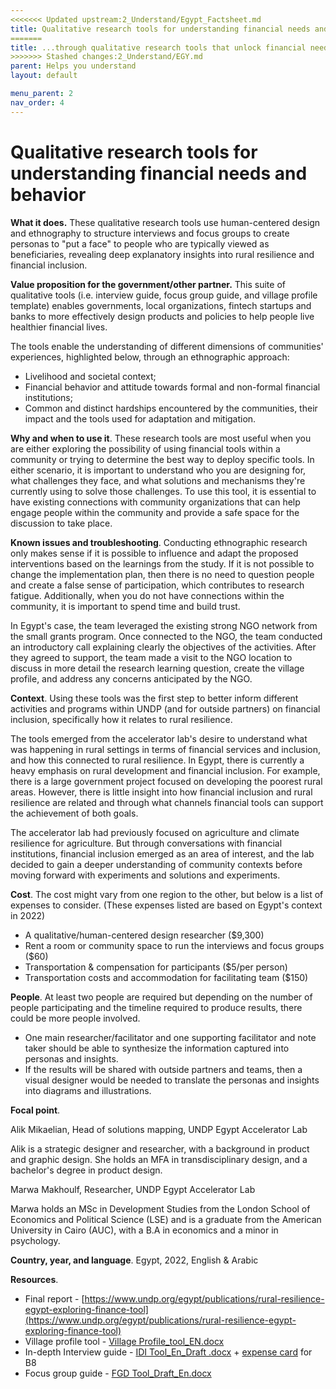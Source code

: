 ```yaml
---
<<<<<<< Updated upstream:2_Understand/Egypt_Factsheet.md
title: Qualitative research tools for understanding financial needs and behavior 
=======
title: ...through qualitative research tools that unlock financial needs and behavior 
>>>>>>> Stashed changes:2_Understand/EGY.md
parent: Helps you understand
layout: default

menu_parent: 2
nav_order: 4
---
```



# Qualitative research tools for understanding financial needs and behavior

**What it does.** These qualitative research tools use human-centered design and ethnography to structure interviews and focus groups to create personas to "put a face" to people who are typically viewed as beneficiaries, revealing deep explanatory insights into rural resilience and financial inclusion.

**Value proposition for the government/other partner.** This suite of qualitative tools (i.e. interview guide, focus group guide, and village profile template) enables governments, local organizations, fintech startups and banks to more effectively design products and policies to help people live healthier financial lives.

 The tools enable the understanding of different dimensions of communities' experiences, highlighted below, through an ethnographic approach:

- Livelihood and societal context;
- Financial behavior and attitude towards formal and non-formal financial institutions;
- Common and distinct hardships encountered by the communities, their impact and the tools used for adaptation and mitigation.

**Why and when to use it**. These research tools are most useful when you are either exploring the possibility of using financial tools within a community or trying to determine the best way to deploy specific tools. In either scenario, it is important to understand who you are designing for, what challenges they face, and what solutions and mechanisms they're currently using to solve those challenges. To use this tool, it is essential to have existing connections with community organizations that can help engage people within the community and provide a safe space for the discussion to take place.

**Known issues and troubleshooting**. Conducting ethnographic research only makes sense if it is possible to influence and adapt the proposed interventions based on the learnings from the study. If it is not possible to change the implementation plan, then there is no need to question people and create a false sense of participation, which contributes to research fatigue. Additionally, when you do not have connections within the community, it is important to spend time and build trust.

In Egypt's case, the team leveraged the existing strong NGO network from the small grants program. Once connected to the NGO, the team conducted an introductory call explaining clearly the objectives of the activities. After they agreed to support, the team made a visit to the NGO location to discuss in more detail the research learning question, create the village profile, and address any concerns anticipated by the NGO.

**Context**. Using these tools was the first step to better inform different activities and programs within UNDP (and for outside partners) on financial inclusion, specifically how it relates to rural resilience.

The tools emerged from the accelerator lab's desire to understand what was happening in rural settings in terms of financial services and inclusion, and how this connected to rural resilience. In Egypt, there is currently a heavy emphasis on rural development and financial inclusion. For example, there is a large government project focused on developing the poorest rural areas. However, there is little insight into how financial inclusion and rural resilience are related and through what channels financial tools can support the achievement of both goals.

The accelerator lab had previously focused on agriculture and climate resilience for agriculture. But through conversations with financial institutions, financial inclusion emerged as an area of interest, and the lab decided to gain a deeper understanding of community contexts before moving forward with experiments and solutions and experiments.

**Cost**. The cost might vary from one region to the other, but below is a list of expenses to consider. (These expenses listed are based on Egypt's context in 2022)

- A qualitative/human-centered design researcher ($9,300)
- Rent a room or community space to run the interviews and focus groups ($60)
- Transportation & compensation for participants ($5/per person)
- Transportation costs and accommodation for facilitating team ($150)

**People**. At least two people are required but depending on the number of people participating and the timeline required to produce results, there could be more people involved.

- One main researcher/facilitator and one supporting facilitator and note taker should be able to synthesize the information captured into personas and insights.
- If the results will be shared with outside partners and teams, then a visual designer would be needed to translate the personas and insights into diagrams and illustrations.

**Focal point**.

 Alik Mikaelian, Head of solutions mapping, UNDP Egypt Accelerator Lab

Alik is a strategic designer and researcher, with a background in product and graphic design. She holds an MFA in transdisciplinary design, and a bachelor's degree in product design.

Marwa Makhoulf, Researcher, UNDP Egypt Accelerator Lab

Marwa holds an MSc in Development Studies from the London School of Economics and Political Science (LSE) and is a graduate from the American University in Cairo (AUC), with a B.A in economics and a minor in psychology.

**Country, year, and language**. Egypt, 2022, English & Arabic

**Resources**.

- Final report - [https://www.undp.org/egypt/publications/rural-resilience-egypt-exploring-finance-tool](https://www.undp.org/egypt/publications/rural-resilience-egypt-exploring-finance-tool)
- Village profile tool - [Village Profile\_tool\_EN.docx](https://undp-my.sharepoint.com/:w:/g/personal/alik_mikaelian_undp_org/Ea27fu-aKttMqV7GxMmsjKkBV6isJYVFOBp99NTbXLNnbA?e=SA4V4v)
- In-depth Interview guide - [IDI Tool\_En\_Draft .docx](https://undp-my.sharepoint.com/:w:/g/personal/alik_mikaelian_undp_org/EdgAM1E-eKtEiXrLjGjXx6oBgzxOa2UQGeLvVFvX-vq0-A?e=OUgnEa) + [expense card](https://undp-my.sharepoint.com/:b:/g/personal/alik_mikaelian_undp_org/ERqTW-bMWT5Jh0cNAzP5wm0B0BzdI4tOU8KtJrkYzDKLsw?e=cfj4SR) for B8
- Focus group guide - [FGD Tool\_Draft\_En.docx](https://undp-my.sharepoint.com/:w:/g/personal/alik_mikaelian_undp_org/EbQobsJS2ZJDrOhN-3ax_qgBVrD5v5tg9rNtoY491tsgYg?e=B9ata1)
